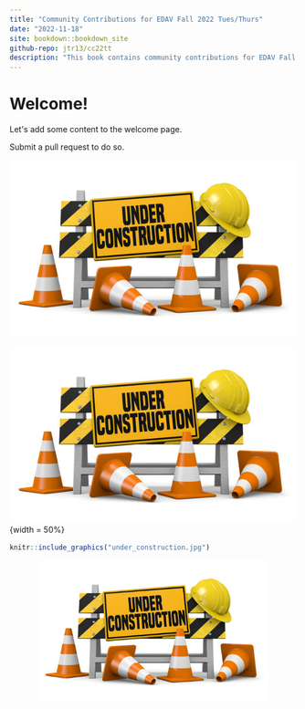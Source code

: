```yaml
---
title: "Community Contributions for EDAV Fall 2022 Tues/Thurs"
date: "2022-11-18"
site: bookdown::bookdown_site
github-repo: jtr13/cc22tt
description: "This book contains community contributions for EDAV Fall 2022 Tues/Thurs"
---
```


# Welcome!

Let's add some content to the welcome page.

Submit a pull request to do so.

![Under construction](under_construction.jpg)

![Under construction](under_construction.jpg) {width = 50%}


```r
knitr::include_graphics("under_construction.jpg")
```

<img src="under_construction.jpg" width="80%" style="display: block; margin: auto;" />
